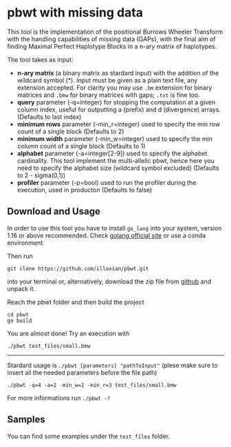 # pbwt with missing data
This tool is the implementation of the positional Burrows Wheeler Transform with the handling capabilities of missing data (GAPs), with the final aim of finding Maximal Perfect Haplotype Blocks in a n-ary matrix of haplotypes.


The tool takes as input: 
* **n-ary matrix** (a binary matrix as stardard input) with the addition of the wildcard symbol (\*). Input must be given as a plain text file, any extension accepted. For clarity you may use `.bm` extension for binary matrices and `.bmw` for binary matrices with gaps; `.txt` is fine too.
* **query** parameter (-q=integer) for stopping the computation at a given column index, useful for outputting a (prefix) and d (divergence) arrays.
    (Defaults to last index)
* **minimum rows** parameter (-min_r=integer) used to specify the min row count of a single block
    (Defaults to 2)
* **minimum width** parameter (-min_w=integer) used to specify the min column count of a single block
    (Defaults to 1)
* **alphabet** parameter (-a=integer\[2-9\]) used to specify the alphabet cardinality. This tool implement the multi-allelic pbwt, hence here you need to specify the alphabet size (wildcard symbol excluded)
    (Defaults to 2 - sigma(0,1))
* **profiler** parameter (-p=bool) used to run the profiler during the execution, used in producton
    (Defaults to false)

## Download and Usage

In order to use this tool you have to install `go_lang` into your system, version 1.16 or above recommended. Check [golang official site](https://go.dev/dl/) or use a conda environment.

Then run 
```
git clone https://github.com/illoxian/pbwt.git
```

into your terminal or, alternatively, download the zip file from [github](https://github.com/illoxian/pbwt) and unpack it. 

Reach the pbwt folder and then build the project
```
cd pbwt
go build
```

You are almost done! Try an execution with 
```
./pbwt test_files/small.bmw
```

---

Stardard usage is  `./pbwt [parameters] "pathToInput"` (plese make sure to insert all the needed parameters before the file path)

```
./pbwt -q=4 -a=2 -min_w=2 -min_r=3 test_files/small.bmw
```

For more informations run ```./pbwt -?```


## Samples

You can find some examples under the `test_files` folder.
